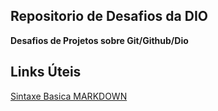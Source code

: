## Repositorio de Desafios da DIO
**Desafios de Projetos sobre Git/Github/Dio**

## Links Úteis
[Sintaxe Basica MARKDOWN](https://www.markdownguide.org/)
